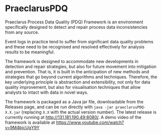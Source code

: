 # PraeclarusPDQ
Praeclarus Process Data Quality (PDQ) Framework is an environment specifically designed to detect and repair process data inconsistencies from any source.

Event logs in practice tend to suffer from significant data quality problems and these need to be recognised and resolved effectively for analysis results to be meaningful.

The framework is designed to accommodate new developments in detection and repair strategies, but also for future movement into mitigation and prevention. That is, it is built in the anticipation of new methods and strategies that go beyond current algorithms and techniques. Therefore, the key underlying principle is abstraction and extensibility, not only for data quality improvement, but also for visualisation techniques that allow analysts to intact with data in novel ways.

The framework is packaged as a Java jar file, downloadable from the Releases page, and can be run directly with ```java -jar praeclarusPDQ-X.X.jar``` (replacing ```X.X``` with the actual version number).
The latest release is currently running at http://131.181.190.49:8080/.
A demo video of the framework is available at https://www.youtube.com/watch?v=9M4bjcUgY9Y 
